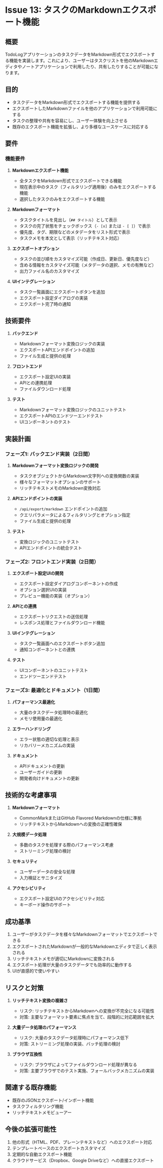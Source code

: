 # Issue 13: タスクのMarkdownエクスポート機能

## 概要

TodoLogアプリケーションのタスクデータをMarkdown形式でエクスポートする機能を実装します。これにより、ユーザーはタスクリストを他のMarkdownエディタやノートアプリケーションで利用したり、共有したりすることが可能になります。

## 目的

- タスクデータをMarkdown形式でエクスポートする機能を提供する
- エクスポートしたMarkdownファイルを他のアプリケーションで利用可能にする
- タスクの整理や共有を容易にし、ユーザー体験を向上させる
- 既存のエクスポート機能を拡張し、より多様なユースケースに対応する

## 要件

### 機能要件

1. **Markdownエクスポート機能**
   - 全タスクをMarkdown形式でエクスポートできる機能
   - 現在表示中のタスク（フィルタリング適用後）のみをエクスポートする機能
   - 選択したタスクのみをエクスポートする機能

2. **Markdownフォーマット**
   - タスクタイトルを見出し（`## タイトル`）として表示
   - タスクの完了状態をチェックボックス（`- [x]` または `- [ ]`）で表示
   - 優先度、タグ、期限などのメタデータをリスト形式で表示
   - タスクメモを本文として表示（リッチテキスト対応）

3. **エクスポートオプション**
   - タスクの並び順をカスタマイズ可能（作成日、更新日、優先度など）
   - 含める情報をカスタマイズ可能（メタデータの選択、メモの有無など）
   - 出力ファイル名のカスタマイズ

4. **UIインテグレーション**
   - タスク一覧画面にエクスポートボタンを追加
   - エクスポート設定ダイアログの実装
   - エクスポート完了時の通知

## 技術要件

1. **バックエンド**
   - Markdownフォーマット変換ロジックの実装
   - エクスポートAPIエンドポイントの追加
   - ファイル生成と提供の処理

2. **フロントエンド**
   - エクスポート設定UIの実装
   - APIとの連携処理
   - ファイルダウンロード処理

3. **テスト**
   - Markdownフォーマット変換ロジックのユニットテスト
   - エクスポートAPIのエンドツーエンドテスト
   - UIコンポーネントのテスト

## 実装計画

### フェーズ1: バックエンド実装（2日間）

1. **Markdownフォーマット変換ロジックの開発**
   - タスクオブジェクトからMarkdown文字列への変換関数の実装
   - 様々なフォーマットオプションのサポート
   - リッチテキストメモのMarkdown変換対応

2. **APIエンドポイントの実装**
   - `/api/export/markdown` エンドポイントの追加
   - クエリパラメータによるフィルタリングとオプション指定
   - ファイル生成と提供の処理

3. **テスト**
   - 変換ロジックのユニットテスト
   - APIエンドポイントの統合テスト

### フェーズ2: フロントエンド実装（2日間）

1. **エクスポート設定UIの開発**
   - エクスポート設定ダイアログコンポーネントの作成
   - オプション選択UIの実装
   - プレビュー機能の実装（オプション）

2. **APIとの連携**
   - エクスポートリクエストの送信処理
   - レスポンス処理とファイルダウンロード機能

3. **UIインテグレーション**
   - タスク一覧画面へのエクスポートボタン追加
   - 通知コンポーネントとの連携

4. **テスト**
   - UIコンポーネントのユニットテスト
   - エンドツーエンドテスト

### フェーズ3: 最適化とドキュメント（1日間）

1. **パフォーマンス最適化**
   - 大量のタスクデータ処理時の最適化
   - メモリ使用量の最適化

2. **エラーハンドリング**
   - エラー状態の適切な処理と表示
   - リカバリーメカニズムの実装

3. **ドキュメント**
   - APIドキュメントの更新
   - ユーザーガイドの更新
   - 開発者向けドキュメントの更新

## 技術的な考慮事項

1. **Markdownフォーマット**
   - CommonMarkまたはGitHub Flavored Markdownの仕様に準拠
   - リッチテキストからMarkdownへの変換の正確性確保

2. **大規模データ処理**
   - 多数のタスクを処理する際のパフォーマンス考慮
   - ストリーミング処理の検討

3. **セキュリティ**
   - ユーザーデータの安全な処理
   - 入力検証とサニタイズ

4. **アクセシビリティ**
   - エクスポート設定UIのアクセシビリティ対応
   - キーボード操作のサポート

## 成功基準

1. ユーザーがタスクデータを様々なMarkdownフォーマットでエクスポートできる
2. エクスポートされたMarkdownが一般的なMarkdownエディタで正しく表示される
3. リッチテキストメモが適切にMarkdownに変換される
4. エクスポート処理が大量のタスクデータでも効率的に動作する
5. UIが直感的で使いやすい

## リスクと対策

1. **リッチテキスト変換の複雑さ**
   - リスク: リッチテキストからMarkdownへの変換が不完全になる可能性
   - 対策: 主要なフォーマット要素に焦点を当て、段階的に対応範囲を拡大

2. **大量データ処理のパフォーマンス**
   - リスク: 大量のタスクデータ処理時にパフォーマンス低下
   - 対策: ストリーミング処理の実装、バッチ処理の検討

3. **ブラウザ互換性**
   - リスク: ブラウザによってファイルダウンロード処理が異なる
   - 対策: 主要ブラウザでのテスト実施、フォールバックメカニズムの実装

## 関連する既存機能

- 既存のJSONエクスポート/インポート機能
- タスクフィルタリング機能
- リッチテキストメモビューアー

## 今後の拡張可能性

1. 他の形式（HTML、PDF、プレーンテキストなど）へのエクスポート対応
2. テンプレートベースのエクスポートカスタマイズ
3. 定期的な自動エクスポート機能
4. クラウドサービス（Dropbox、Google Driveなど）への直接エクスポート
